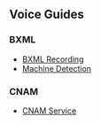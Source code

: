 ## Voice Guides

### BXML

* [BXML Recording](bxmlRecording.md)
* [Machine Detection](machineDetection.md)

### CNAM

* [CNAM Service](cnamService.md)
